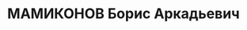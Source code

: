 ---
title: МАМИКОНОВ Борис Аркадьевич
description: "Род. в 1908, г. Тбилиси, армянин. Род занятий: до ареста прораб постройки\
  \ черных дорог на Рицадорстрое. \n  Осужден Тройкой при НКВД ГССР 04.12.1937. Мера\
  \ наказания: расстрел с конфискацией личного имущества"
---